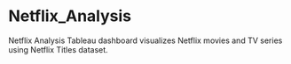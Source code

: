 # Netflix_Analysis
Netflix Analysis Tableau dashboard visualizes Netflix movies and TV series using Netflix Titles dataset.
